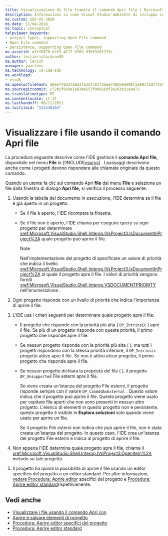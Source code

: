 ```yaml
---
title: Visualizzazione di file tramite il comando Apri file | Microsoft Docs
description: Informazioni su come Visual Studio'ambiente di sviluppo integrato (IDE) gestisce il comando Apri file del menu File per visualizzare i file.
ms.custom: SEO-VS-2020
ms.date: 11/04/2016
ms.topic: conceptual
helpviewer_keywords:
- project types, supporting Open File command
- Open File command
- persistence, supporting Open File command
ms.assetid: 4fff0576-b2f3-4f17-9769-930f926f273c
author: leslierichardson95
ms.author: lerich
manager: jmartens
ms.technology: vs-ide-sdk
ms.workload:
- vssdk
ms.openlocfilehash: d0eef493d7a8a37a3d7c83fdaee746b59e09bfaa89cfdd7715971e4cffb3f8b9
ms.sourcegitcommit: c72b2f603e1eb3a4157f00926df2e263831ea472
ms.translationtype: MT
ms.contentlocale: it-IT
ms.lasthandoff: 08/12/2021
ms.locfileid: "121448104"
---
```

# <a name="display-files-by-using-the-open-file-command"></a>Visualizzare i file usando il comando Apri file
La procedura seguente descrive come l'IDE gestisce il **comando Apri file,** disponibile nel menu **File** in [!INCLUDE[vsprvs](../../code-quality/includes/vsprvs_md.md)] . I passaggi descrivono anche come i progetti devono rispondere alle chiamate originate da questo comando.

 Quando un utente fa clic sul comando Apri **file** dal menu **File** e seleziona un file dalla finestra di dialogo **Apri file,** si verifica il processo seguente:

1. Usando la tabella del documento in esecuzione, l'IDE determina se il file è già aperto in un progetto.

    - Se il file è aperto, l'IDE ricompare la finestra.

    - Se il file non è aperto, l'IDE chiama per eseguire query su ogni progetto per determinare <xref:Microsoft.VisualStudio.Shell.Interop.IVsProject3.IsDocumentInProject%2A> quale progetto può aprire il file.

        > [!NOTE]
        > Nell'implementazione del progetto di specificare un valore di priorità che indica il livello <xref:Microsoft.VisualStudio.Shell.Interop.IVsProject3.IsDocumentInProject%2A> al quale il progetto apre il file. I valori di priorità vengono forniti <xref:Microsoft.VisualStudio.Shell.Interop.VSDOCUMENTPRIORITY> nell'enumerazione .

2. Ogni progetto risponde con un livello di priorità che indica l'importanza di aprire il file.

3. L'IDE usa i criteri seguenti per determinare quale progetto apre il file:

    - Il progetto che risponde con la priorità più alta ( `DP_Intrinsic` ) apre il file. Se più di un progetto risponde con questa priorità, il primo progetto che risponde apre il file.

    - Se nessun progetto risponde con la priorità più alta ( ), ma tutti i progetti rispondono con la stessa priorità inferiore, il `DP_Intrinsic` progetto attivo apre il file. Se non è attivo alcun progetto, il primo progetto che risponde apre il file.

    - Se nessun progetto dichiara la proprietà del file ( ), il progetto `DP_Unsupported` File esterni apre il file.

         Se viene creata un'istanza del progetto File esterni, il progetto risponde sempre con il valore `DP_CanAddAsExternal` . Questo valore indica che il progetto può aprire il file. Questo progetto viene usato per ospitare file aperti che non sono presenti in nessun altro progetto. L'elenco di elementi in questo progetto non è persistente. questo progetto è visibile in **Esplora soluzioni** solo quando viene usato per aprire un file.

         Se il progetto File esterni non indica che può aprire il file, non è stata creata un'istanza del progetto. In questo caso, l'IDE crea un'istanza del progetto File esterni e indica al progetto di aprire il file.

4. Non appena l'IDE determina quale progetto apre il file, chiama il <xref:Microsoft.VisualStudio.Shell.Interop.IVsProject3.OpenItem%2A> metodo su tale progetto.

5. Il progetto ha quindi la possibilità di aprire il file usando un editor specifico del progetto o un editor standard. Per altre informazioni, [vedere Procedura: Aprire editor](../../extensibility/how-to-open-project-specific-editors.md) specifici del progetto e [Procedura: Aprire editor standard](../../extensibility/how-to-open-standard-editors.md)rispettivamente.

## <a name="see-also"></a>Vedi anche
- [Visualizzare i file usando il comando Apri con](../../extensibility/internals/displaying-files-by-using-the-open-with-command.md)
- [Aprire e salvare elementi di progetto](../../extensibility/internals/opening-and-saving-project-items.md)
- [Procedura: Aprire editor specifici del progetto](../../extensibility/how-to-open-project-specific-editors.md)
- [Procedura: Aprire editor standard](../../extensibility/how-to-open-standard-editors.md)
